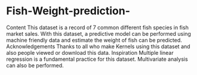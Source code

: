 # Fish-Weight-prediction-
Content This dataset is a record of 7 common different fish species in fish market sales. With this dataset, a predictive model can be performed using machine friendly data and estimate the weight of fish can be predicted.  Acknowledgements Thanks to all who make Kernels using this dataset and also people viewed or download this data.  Inspiration Multiple linear regression is a fundamental practice for this dataset. Multivariate analysis can also be performed.
